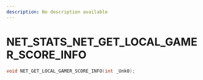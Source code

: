 ```yaml
---
description: No description available 
---
```


# NET_STATS\_NET_GET_LOCAL_GAMER_SCORE_INFO

```cpp
void NET_GET_LOCAL_GAMER_SCORE_INFO(int _Unk0);
```